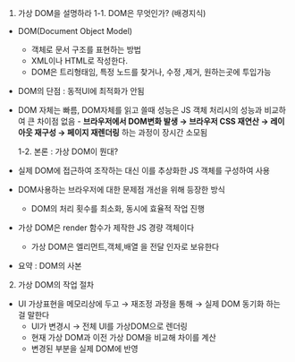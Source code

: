 1. 가상 DOM을 설명하라
   1-1. DOM은 무엇인가? (배경지식)

- DOM(Document Object Model)
  - 객체로 문서 구조를 표현하는 방법
  - XML이나 HTML로 작성한다.
  - DOM은 트리형태임, 특정 노드를 찾거나, 수정 ,제거, 원하는곳에 투입가능
- DOM의 단점 : 동적UI에 최적화가 안됨
- DOM 자체는 빠름, DOM자체를 읽고 쓸때 성능은 JS 객체 처리시의 성능과 비교하여 큰 차이점 없음 - **브라우저에서 DOM변화 발생 → 브라우저 CSS 재연산 → 레이아웃 재구성 → 페이지 재렌더링** 하는 과정이 장시간 소모됨

  1-2. 본론 : 가상 DOM이 뭔대?

- 실제 DOM에 접근하여 조작하는 대신 이를 추상화한 JS 객체를 구성하여 사용
- DOM사용하는 브라우저에 대한 문제점 개선을 위해 등장한 방식
  - DOM의 처리 횟수를 최소화, 동시에 효율적 작업 진행
- 가상 DOM은 render 함수가 제작한 JS 경량 객체이다
  - 가상 DOM은 엘리먼트,객체,배열 을 전달 인자로 보유한다
- 요약 : DOM의 사본

2. 가상 DOM의 작업 절차

- UI 가상표현을 메모리상에 두고 → 재조정 과정을 통해 → 실제 DOM 동기화 하는 걸 말한다
  - UI가 변경시 → 전체 UI를 가상DOM으로 렌더링
  - 현재 가상 DOM과 이전 가상 DOM을 비교해 차이를 계산
  - 변경된 부분을 실제 DOM에 반영
